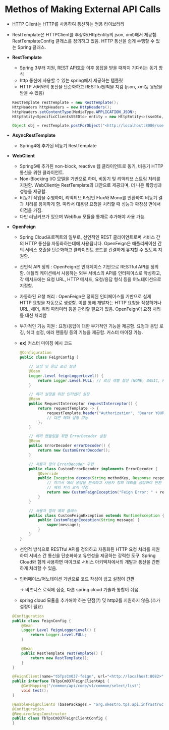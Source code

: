 # Methos of Making External API Calls

* HTTP Client는 HTTP를 사용하여 통신하는 범용 라이브러리
* RestTemplate은 HTTPClient를 추상화(HttpEntity의 json, xml)해서 제공함. RestTemplateConfig 클래스를 정의하고 있음. HTTP 통신을 쉽게 수행할 수 있는 Spring 클래스.



*   **RestTemplate**

    * Spring 3부터 지원, REST API호출 이후 응답을 받을 때까지 기다리는 동기 방식
    * http 통신에 사용할 수 있는 spring에서 제공하는 템플릿
    * HTTP 서버와의 통신을 단순화하고 RESTful원칙을 지킴 (json, xml등 응답을 받을 수 있음)

    ```java
    RestTemplate restTemplate = new RestTemplate();
    HttpHeaders httpHeaders = new HttpHeaders();
    httpHeaders.setContentType(MediaType.APPLICATION_JSON);
    HttpEntity<SpecificClientsSSEDto> entity = new HttpEntity<>(sseDto, httpHeaders);

    Object obj = restTemplate.postForObject("<http://localhost:8086/sse/send>", entity, Object.class);
    ```



* **AsyncRestTemplate**
  * Spring4에 추가된 비동기 RestTemplate



* **WebClient**
  * Spring5에 추가된 non-block, reactive 웹 클라이언트로 동기, 비동기 HTTP통신을 위한 클라이언트.
  * Non-Blocking I/O 모델을 기반으로 하며, 비동기 및 리액티브 스트림 처리를 지원함. WebClient는 RestTemplate의 대안으로 제공되며, 더 나은 확장성과 성능을 제공함.
  * 비동기 작업을 수행하며, 리액티브 타입인 Flux와 Mono를 반환하여 비동기 결과 처리를 용이하게 함. 따라서 대용량 요청을 처리할 때 성능과 확장성 면에서 이점을 가짐.
  * 다만 러닝커브가 있으며 Webflux 모듈을 통채로 추가해야 사용 가능.



*   **OpenFeign**

    * Spring Cloud프로젝트의 일부로, 선언적인 REST 클라이언트로써 서비스 간의 HTTP 통신을 자동화하는데에 사용됩니다. OpenFeign은 애플리케이션 간의 서비스 호출을 단순화하고 클라이언트 코드를 간결하게 유지할 수 있도록 지원함.
    * 선언적 API 정의 : OpenFeign은 인터페이스 기반으로 RESTful API를 정의함. 애플리 케이션에서 사용하는 외부 서비스의 API를 인터페이스로 작성하고, 각 메서드에는 요청 URL, HTTP 메서드, 요청/응답 형식 등을 어노테이션으로 지정함.
    * 자동화된 요청 처리 : OpenFeign은 정의된 인터페이스를 기반으로 실제 HTTP 요청을 자동으로 생성함. 이를 통해 개발자는 HTTP 요청을 작성하거나 URL, 헤더, 쿼리 파라미터 등을 관리할 필요가 없음. OpenFeign이 요청 처리를 대신 처리함
    * 부가적인 기능 지원 : 요청/응답에 대한 부가적인 기능을 제공함. 요청과 응답 로깅, 헤더 설정, 에러 핸들링 등의 기능을 제공함. 커스터 마이징 가능.
    *   **ex**) 커스터 마이징 예시 코드

        ```java
        @Configuration
        public class FeignConfig {

            // 요청 및 응답 로깅 설정
            @Bean
            Logger.Level feignLoggerLevel() {
                return Logger.Level.FULL; // 로깅 레벨 설정 (NONE, BASIC, HEADERS, FULL)
            }

            // 헤더 설정을 위한 인터셉터 설정
            @Bean
            public RequestInterceptor requestInterceptor() {
                return requestTemplate -> {
                    requestTemplate.header("Authorization", "Bearer YOUR_ACCESS_TOKEN");
                    // 다른 헤더 설정 가능
                };
            }

            // 에러 핸들링을 위한 ErrorDecoder 설정
            @Bean
            public ErrorDecoder errorDecoder() {
                return new CustomErrorDecoder();
            }

            // 사용자 정의 ErrorDecoder 구현
            public class CustomErrorDecoder implements ErrorDecoder {
                @Override
                public Exception decode(String methodKey, Response response) {
                    // 여기서 에러 응답을 분석하고 사용자 정의 예외를 생성하여 반환
                    // 예외 처리 로직 작성
                    return new CustomFeignException("Feign Error: " + response.status());
                }
            }

            // 사용자 정의 예외 클래스
            public class CustomFeignException extends RuntimeException {
                public CustomFeignException(String message) {
                    super(message);
                }
            }
        }
        ```
    * 선언적 방식으로 RESTful API를 정의하고 자동화된 HTTP 요청 처리를 지원하여 서비스 간 통신을 단순화하고 유연성을 제공하는 강력한 도구. Spring Cloud와 함께 사용하면 마이크로 서비스 아키텍처에서의 개발과 통신을 간편하게 처리할 수 있음.
    *   인터페이스/어노테이션 기반으로 코드 작성이 쉽고 설정이 간편

        → 비즈니스 로직에 집중, 다른 spring cloud 기술과 통합이 쉬움.
    * spring cloud 모듈을 추가해야 하는 단점(?) 및 http2를 지원하지 않음.(추가 설정이 필요)

    ```java
    @Configuration
    public class FeignConfig {
        @Bean
        Logger.Level feignLoggerLevel() {
            return Logger.Level.FULL;
        }

        @Bean
        public RestTemplate restTemplate() {
            return new RestTemplate();
        }
    }
    ```

    ```java
    @FeignClient(name="tbTpsCm037-feign", url="<http://localhost:8082>", configuration = FeignConfig.class)
    public interface TbTpsCm037FeignClientApi {
        @GetMapping("/common/api/code/v1/common/select/list")
        void test();
    }
    ```

    ```java
    @EnableFeignClients (basePackages = "org.okestro.tps.api.infrastructure.config.feign")// spring will read @FeignClient annotation
    @Configuration
    @RequiredArgsConstructor
    public class TbTpsCm037FeignClientConfig {
    }
    ```
